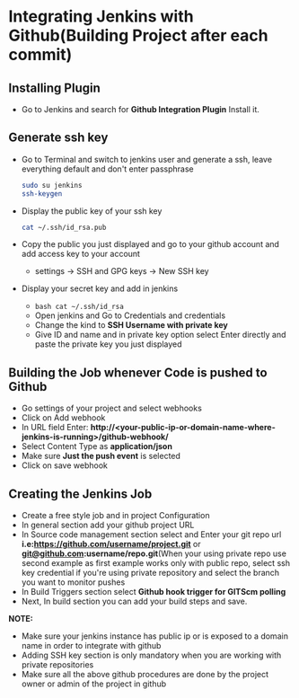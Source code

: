 # Integrating Jenkins with Github(Building Project after each commit)

## Installing Plugin
  - Go to Jenkins and search for **Github Integration Plugin** Install it.
  
## Generate ssh key 
  - Go to Terminal and switch to jenkins user and generate a ssh, leave everything default and don't enter passphrase
    ```bash
    sudo su jenkins
    ssh-keygen
    ```
  - Display the public key of your ssh key
    ```bash
    cat ~/.ssh/id_rsa.pub
    ```
  - Copy the public you just displayed and go to your github account and add access key to your account
    - settings -> SSH and GPG keys -> New SSH key
    
  - Display your secret key and add in jenkins
    - ```bash cat ~/.ssh/id_rsa```
    - Open jenkins and Go to Credentials and credentials
    - Change the kind to **SSH Username with private key**
    - Give  ID and name and in private key option select Enter directly and paste the private key you just displayed
    
## Building the Job whenever Code is pushed to Github
  - Go settings of your project and select webhooks
  - Click on Add webhook
  - In URL field Enter: **http://\<your-public-ip-or-domain-name-where-jenkins-is-running>/github-webhook/**
  - Select Content Type as **application/json**
  - Make sure **Just the push event** is selected
  - Click on save webhook
  
## Creating the Jenkins Job
  - Create a free style job and in project Configuration
  - In general section add your github project URL
  - In Source code management section select and Enter your git repo url **i.e:https://github.com/username/project.git** or **git@github.com:username/repo.git**(When your using private repo use second example as first example works only with public repo, select ssh key credential if you're using private repository and select the branch you want to monitor pushes
  - In Build Triggers section select **Github hook trigger for GITScm polling**
  - Next, In build section you can add your build steps and save.
  
**NOTE:**
  - Make sure your jenkins instance has public ip or is exposed to a domain name in order to integrate with github
  - Adding SSH key section is only mandatory when you are working with private repositories
  - Make sure all the above github procedures are done by the project owner or admin of the project in github
